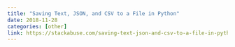 ```yaml
---
title: "Saving Text, JSON, and CSV to a File in Python"
date: 2018-11-28
categories: [other]
link: https://stackabuse.com/saving-text-json-and-csv-to-a-file-in-python/
---
```

